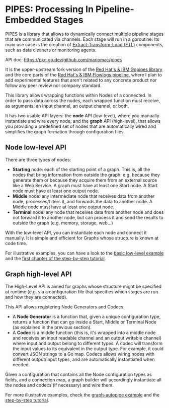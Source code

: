 # PIPES: Processing In Pipeline-Embedded Stages

PIPES is a library that allows to dynamically connect multiple pipeline
stages that are communicated via channels. Each stage will run in a goroutine.
Its main use case is the creation of [Extract-Transform-Load (ETL)](https://en.wikipedia.org/wiki/Extract,_transform,_load)
components, such as data cleaners or monitoring agents.

API doc: https://pkg.go.dev/github.com/mariomac/pipes

It is the upper-upstream fork version of the [Red Hat's & IBM Gopipes library](https://pkg.go.dev/github.com/netobserv/gopipes)
and the core parts of the [Red Hat's & IBM Flowlogs pipeline](https://github.com/netobserv/flowlogs-pipeline),
where I plan to add experimental features that aren't related to any concrete product nor follow
any peer review nor company standard.

This library allows wrapping functions within Nodes of a connected. In order to pass data across
the nodes, each wrapped function must receive, as arguments, an input channel, an output channel,
or both.

It has two usable API layers: the **node** API (low-level), where you manually instantiate and wire every
node; and the **graph** API (high-level), that allows you providing a predefined set of nodes that are
automatically wired and simplifies the graph formation through configuration files.

## Node low-level API

There are three types of nodes:

* **Starting** node: each of the starting point of a graph. This is, all the nodes that bring information
  from outside the graph: e.g. because they generate them or because they acquire them from an
  external source like a Web Service. A graph must have at least one Start node. A Start node must 
  have at least one output node.
* **Middle** node: any intermediate node that receives data from another node, processes/filters it,
  and forwards the data to another node. A Middle node must have at least one output node.
* **Terminal** node: any node that receives data from another node and does not forward it to
  another node, but can process it and send the results to outside the graph
  (e.g. memory, storage, web...)

With the low-level API, you can instantiate each node and connect it manually. It is simple and
efficient for Graphs whose structure is known at code time.

For illustrative examples, you can have a look to the [basic low-level example](./examples/lowlevel-basic) and the [first chapter of the step-by-step tutorial](./examples/tutorial).


## Graph high-level API

The High-Level API is aimed for graphs whose structure might be specified at runtime
(e.g. via a configuration file that specifies which stages are run and how they are connected).

This API allows registering Node Generators and Codecs:

* A **Node Generator** is a function that, given a unique configuration type, returns a function
  that can go inside a Start, Middle or Terminal Node (as explained in the previous section).
* A **Codec** is a middle function (this is, it's wrapped into a middle node and receives an input 
  readable channel and an output writable channel) where input and output belong to different types.
  A codec will transform the input values to its equivalent in the output type. For example, it
  could convert JSON strings to a Go map. Codecs allows wiring nodes with different output/input
  types, and are automatically instantiated when needed.

Given a configuration that contains all the Node configuration types as fields, and a connection map,
a graph builder will accordingly instantiate all the nodes and codecs (if necessary) and wire them.

For more illustrative examples, check the [graph-autopipe example](./examples/graph-autopipe) and
the [step-by-step tutorial](./examples/tutorial).